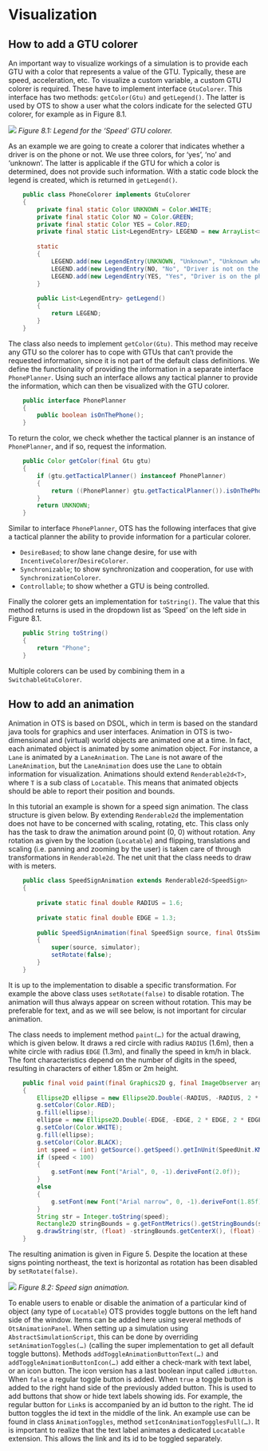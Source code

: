 # Visualization

## How to add a GTU colorer

An important way to visualize workings of a simulation is to provide each GTU with a color that represents a value of the GTU. Typically, these are speed, acceleration, etc. To visualize a custom variable, a custom GTU colorer is required. These have to implement interface `GtuColorer`. This interface has two methods: `getColor(Gtu)` and `getLegend()`. The latter is used by OTS to show a user what the colors indicate for the selected GTU colorer, for example as in Figure 8.1.

![](../images/OTS_Figure_8.1.png)
_Figure 8.1: Legend for the ‘Speed’ GTU colorer._

As an example we are going to create a colorer that indicates whether a driver is on the phone or not. We use three colors, for ‘yes’, ‘no’ and ‘unknown’. The latter is applicable if the GTU for which a color is determined, does not provide such information. With a static code block the legend is created, which is returned in `getLegend()`.

```java
    public class PhoneColorer implements GtuColorer
    {
        private final static Color UNKNOWN = Color.WHITE;
        private final static Color NO = Color.GREEN;
        private final static Color YES = Color.RED;
        private final static List<LegendEntry> LEGEND = new ArrayList<>();
    
        static
        {
            LEGEND.add(new LegendEntry(UNKNOWN, "Unknown", "Unknown whether the driver is on the phone."));
            LEGEND.add(new LegendEntry(NO, "No", "Driver is not on the phone."));
            LEGEND.add(new LegendEntry(YES, "Yes", "Driver is on the phone."));
        }
    
        public List<LegendEntry> getLegend()
        {
            return LEGEND;
        }
    }
```

The class also needs to implement `getColor(Gtu)`. This method may receive any GTU so the colorer has to cope with GTUs that can’t provide the requested information, since it is not part of the default class definitions. We define the functionality of providing the information in a separate interface `PhonePlanner`. Using such an interface allows any tactical planner to provide the information, which can then be visualized with the GTU colorer.

```java
    public interface PhonePlanner
    {
        public boolean isOnThePhone();
    }
```

To return the color, we check whether the tactical planner is an instance of `PhonePlanner`, and if so, request the information.

```java
    public Color getColor(final Gtu gtu)
    {
        if (gtu.getTacticalPlanner() instanceof PhonePlanner)
        {
            return ((PhonePlanner) gtu.getTacticalPlanner()).isOnThePhone() ? YES : NO;
        }
        return UNKNOWN;
    }
```

Similar to interface `PhonePlanner`, OTS has the following interfaces that give a tactical planner the ability to provide information for a particular colorer.

* `DesireBased`; to show lane change desire, for use with `IncentiveColorer`/`DesireColorer`.
* `Synchronizable`; to show synchronization and cooperation, for use with `SynchronizationColorer`.
* `Controllable`; to show whether a GTU is being controlled.

Finally the colorer gets an implementation for `toString()`. The value that this method returns is used in the dropdown list as ‘Speed’ on the left side in Figure 8.1.

```java
    public String toString()
    {
        return "Phone";
    }
```

Multiple colorers can be used by combining them in a `SwitchableGtuColorer`.


## How to add an animation

Animation in OTS is based on DSOL, which in term is based on the standard java tools for graphics and user interfaces. Animation in OTS is two-dimensional and (virtual) world objects are animated one at a time. In fact, each animated object is animated by some animation object. For instance, a `Lane` is animated by a `LaneAnimation`. The `Lane` is not aware of the `LaneAnimation`, but the `LaneAnimation` does use the `Lane` to obtain information for visualization. Animations should extend `Renderable2d<T>`, where `T` is a sub class of `Locatable`. This means that animated objects should be able to report their position and bounds.

In this tutorial an example is shown for a speed sign animation. The class structure is given below. By extending `Renderable2d` the implementation does not have to be concerned with scaling, rotating, etc. This class only has the task to draw the animation around point (0, 0) without rotation. Any rotation as given by the location (`Locatable`) and flipping, translations and scaling (i.e. panning and zooming by the user) is taken care of through transformations in `Renderable2d`. The net unit that the class needs to draw with is meters.

```java
    public class SpeedSignAnimation extends Renderable2d<SpeedSign>
    {
    
        private static final double RADIUS = 1.6;
    
        private static final double EDGE = 1.3;
    
        public SpeedSignAnimation(final SpeedSign source, final OtsSimulatorInterface simulator)
        {
            super(source, simulator);
            setRotate(false);
        }
    }
```

It is up to the implementation to disable a specific transformation. For example the above class uses `setRotate(false)` to disable rotation. The animation will thus always appear on screen without rotation. This may be preferable for text, and as we will see below, is not important for circular animation.

The class needs to implement method `paint(…)` for the actual drawing, which is given below. It draws a red circle with radius `RADIUS` (1.6m), then a white circle with radius `EDGE` (1.3m), and finally the speed in km/h in black. The font characteristics depend on the number of digits in the speed, resulting in characters of either 1.85m or 2m height.

```java
    public final void paint(final Graphics2D g, final ImageObserver arg1)
    {
        Ellipse2D ellipse = new Ellipse2D.Double(-RADIUS, -RADIUS, 2 * RADIUS, 2 * RADIUS);
        g.setColor(Color.RED);
        g.fill(ellipse);
        ellipse = new Ellipse2D.Double(-EDGE, -EDGE, 2 * EDGE, 2 * EDGE);
        g.setColor(Color.WHITE);
        g.fill(ellipse);
        g.setColor(Color.BLACK);
        int speed = (int) getSource().getSpeed().getInUnit(SpeedUnit.KM_PER_HOUR);
        if (speed < 100)
        {
            g.setFont(new Font("Arial", 0, -1).deriveFont(2.0f));
        }
        else
        {
            g.setFont(new Font("Arial narrow", 0, -1).deriveFont(1.85f));
        }
        String str = Integer.toString(speed);
        Rectangle2D stringBounds = g.getFontMetrics().getStringBounds(str, g);
        g.drawString(str, (float) -stringBounds.getCenterX(), (float) -stringBounds.getCenterY());
    }
```

The resulting animation is given in Figure 5. Despite the location at these signs pointing northeast, the text is horizontal as rotation has been disabled by `setRotate(false)`.

![](../images/OTS_Figure_8.2.png)
_Figure 8.2: Speed sign animation._

To enable users to enable or disable the animation of a particular kind of object (any type of `Locatable`) OTS provides toggle buttons on the left hand side of the window. Items can be added here using several methods of `OtsAnimationPanel`. When setting up a simulation using `AbstractSimulationScript`, this can be done by overriding `setAnimationToggles(…)` (calling the super implementation to get all default toggle buttons). Methods `addToggleAnimationButtonText(…)` and `addToggleAnimationButtonIcon(…)` add either a check-mark with text label, or an icon button. The icon version has a last boolean input called `idButton`. When `false` a regular toggle button is added. When `true` a toggle button is added to the right hand side of the previously added button. This is used to add buttons that show or hide text labels showing ids. For example, the regular button for `Link`s is accompanied by an id button to the right. The id button toggles the id text in the middle of the link. An example use can be found in class `AnimationToggles`, method `setIconAnimationTogglesFull(…)`. It is important to realize that the text label animates a dedicated `Locatable` extension. This allows the link and its id to be toggled separately.
